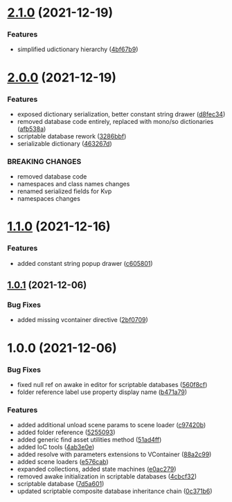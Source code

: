 # [2.1.0](https://github.com/dre0dru/Shared.Sources/compare/v2.0.0...v2.1.0) (2021-12-19)


### Features

* simplified udictionary hierarchy ([4bf67b9](https://github.com/dre0dru/Shared.Sources/commit/4bf67b98764900d3c2d813f66a94e37451b7b5b4))

# [2.0.0](https://github.com/dre0dru/Shared.Sources/compare/v1.1.0...v2.0.0) (2021-12-19)


### Features

* exposed dictionary serialization, better constant string drawer ([d8fec34](https://github.com/dre0dru/Shared.Sources/commit/d8fec340abadfb34f6de6e2a855d92316a596fb2))
* removed database code entirely, replaced with mono/so dictionaries ([afb538a](https://github.com/dre0dru/Shared.Sources/commit/afb538a91f6533d805d3877fd81632c7e9b49dab))
* scriptable database rework ([3286bbf](https://github.com/dre0dru/Shared.Sources/commit/3286bbfbb259d9ee235e3dee1b6dc92e376a38c4))
* serializable dictionary ([463267d](https://github.com/dre0dru/Shared.Sources/commit/463267d5a2cca03d3762e750f2a3f95d18ccdbe6))


### BREAKING CHANGES

* removed database code
* namespaces and class names changes
* renamed serialized fields for Kvp
* namespaces changes

# [1.1.0](https://github.com/dre0dru/Shared.Sources/compare/v1.0.1...v1.1.0) (2021-12-16)


### Features

* added constant string popup drawer ([c605801](https://github.com/dre0dru/Shared.Sources/commit/c605801fd00cb5e16ba7cfefc5942bd004afb49e))

## [1.0.1](https://github.com/dre0dru/Shared.Sources/compare/v1.0.0...v1.0.1) (2021-12-06)


### Bug Fixes

* added missing vcontainer directive ([2bf0709](https://github.com/dre0dru/Shared.Sources/commit/2bf07098c4438266535989dcf28e22990de3431d))

# 1.0.0 (2021-12-06)


### Bug Fixes

* fixed null ref on awake in editor for scriptable databases ([560f8cf](https://github.com/dre0dru/Shared.Sources/commit/560f8cf8e8863ffb17112f1b1a35160bae1d128b))
* folder reference label use property display name ([b471a79](https://github.com/dre0dru/Shared.Sources/commit/b471a7928c117dcfff9901001d98323a4a67f056))


### Features

* added additional unload scene params to scene loader ([c97420b](https://github.com/dre0dru/Shared.Sources/commit/c97420b7d3abc3fc4bd86b847af861ea985a8a2f))
* added folder reference ([5255093](https://github.com/dre0dru/Shared.Sources/commit/5255093a8e6a72749567c1909044c19e323d7917))
* added generic find asset utilities method ([51ad4ff](https://github.com/dre0dru/Shared.Sources/commit/51ad4ff10ae2dd085cf84f341270213961654d0a))
* added IoC tools ([4ab3e0e](https://github.com/dre0dru/Shared.Sources/commit/4ab3e0e349e8426e8bc00b88f28380803fc48c88))
* added resolve with parameters extensions to VContainer ([88a2c99](https://github.com/dre0dru/Shared.Sources/commit/88a2c99c4a694190905bdf2fab9250009db072ca))
* added scene loaders ([e576cab](https://github.com/dre0dru/Shared.Sources/commit/e576cabf550586c268b9bdfb6fa3b31cbb89d983))
* expanded collections, added state machines ([e0ac279](https://github.com/dre0dru/Shared.Sources/commit/e0ac27918648da7176cbfa2bda72b6bf22ba3428))
* removed awake initialization in scriptable databases ([4cbcf32](https://github.com/dre0dru/Shared.Sources/commit/4cbcf32bf8cb9f7131c6f6f0f077d1b8937deb02))
* scriptable database ([7d5a601](https://github.com/dre0dru/Shared.Sources/commit/7d5a60153c197da19655661a4c79556f6d951dc5))
* updated scriptable composite database inheritance chain ([0c371b6](https://github.com/dre0dru/Shared.Sources/commit/0c371b65f772f006322696c5947ccb6737f37529))
